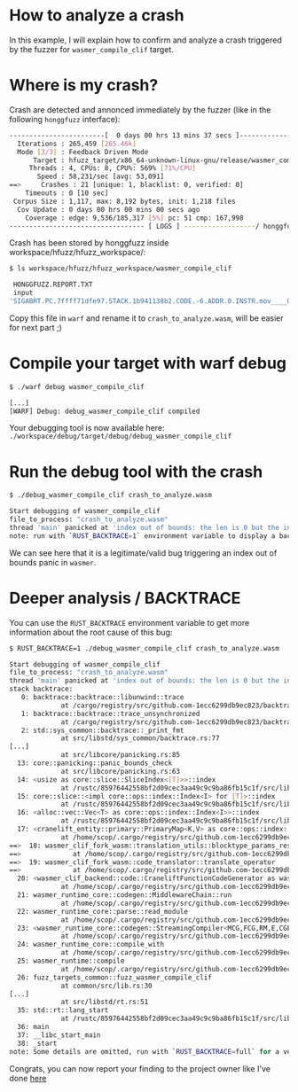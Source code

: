 # How to analyze a crash

In this example, I will explain how to confirm and analyze a crash triggered by the fuzzer for `wasmer_compile_clif` target. 

# Where is my crash?

Crash are detected and annonced immediately by the fuzzer (like in the following `honggfuzz` interface):
``` sh
------------------------[  0 days 00 hrs 13 mins 37 secs ]----------------------
  Iterations : 265,459 [265.46k]
  Mode [3/3] : Feedback Driven Mode
      Target : hfuzz_target/x86_64-unknown-linux-gnu/release/wasmer_compile_clif
     Threads : 4, CPUs: 8, CPU%: 569% [71%/CPU]
       Speed : 58,231/sec [avg: 53,091]
==>     Crashes : 21 [unique: 1, blacklist: 0, verified: 0]
    Timeouts : 0 [10 sec]
 Corpus Size : 1,117, max: 8,192 bytes, init: 1,218 files
  Cov Update : 0 days 00 hrs 00 mins 00 secs ago
    Coverage : edge: 9,536/185,317 [5%] pc: 51 cmp: 167,998
---------------------------------- [ LOGS ] ------------------/ honggfuzz 2.0 /-
```

Crash has been stored by honggfuzz inside workspace/hfuzz/hfuzz_workspace/:
``` sh
$ ls workspace/hfuzz/hfuzz_workspace/wasmer_compile_clif

 HONGGFUZZ.REPORT.TXT
 input
'SIGABRT.PC.7ffff71dfe97.STACK.1b941138b2.CODE.-6.ADDR.0.INSTR.mov____0x108(%rsp),%rcx.fuzz'
```
Copy this file in `warf` and rename it to `crash_to_analyze.wasm`, will be easier for next part ;)


# Compile your target with warf debug

``` sh
$ ./warf debug wasmer_compile_clif

[...]
[WARF] Debug: debug_wasmer_compile_clif compiled
```
Your debugging tool is now available here: `./workspace/debug/target/debug/debug_wasmer_compile_clif`

# Run the debug tool with the crash

``` sh
$ ./debug_wasmer_compile_clif crash_to_analyze.wasm

Start debugging of wasmer_compile_clif
file_to_process: "crash_to_analyze.wasm"
thread 'main' panicked at 'index out of bounds: the len is 0 but the index is 0', /rustc/85976442558bf2d09cec3aa49c9c9ba86fb15c1f/src/libcore/slice/mod.rs:2791:10
note: run with `RUST_BACKTRACE=1` environment variable to display a backtrace.
```
We can see here that it is a legitimate/valid bug triggering an index out of bounds panic in `wasmer`.

# Deeper analysis / BACKTRACE

You can use the `RUST_BACKTRACE` environment variable to get more information about the root cause of this bug:
``` sh
$ RUST_BACKTRACE=1 ./debug_wasmer_compile_clif crash_to_analyze.wasm

Start debugging of wasmer_compile_clif
file_to_process: "crash_to_analyze.wasm"
thread 'main' panicked at 'index out of bounds: the len is 0 but the index is 0', /rustc/85976442558bf2d09cec3aa49c9c9ba86fb15c1f/src/libcore/slice/mod.rs:2791:10
stack backtrace:
   0: backtrace::backtrace::libunwind::trace
             at /cargo/registry/src/github.com-1ecc6299db9ec823/backtrace-0.3.40/src/backtrace/libunwind.rs:88
   1: backtrace::backtrace::trace_unsynchronized
             at /cargo/registry/src/github.com-1ecc6299db9ec823/backtrace-0.3.40/src/backtrace/mod.rs:66
   2: std::sys_common::backtrace::_print_fmt
             at src/libstd/sys_common/backtrace.rs:77
[...]
             at src/libcore/panicking.rs:85
  13: core::panicking::panic_bounds_check
             at src/libcore/panicking.rs:63
  14: <usize as core::slice::SliceIndex<[T]>>::index
             at /rustc/85976442558bf2d09cec3aa49c9c9ba86fb15c1f/src/libcore/slice/mod.rs:2791
  15: core::slice::<impl core::ops::index::Index<I> for [T]>::index
             at /rustc/85976442558bf2d09cec3aa49c9c9ba86fb15c1f/src/libcore/slice/mod.rs:2656
  16: <alloc::vec::Vec<T> as core::ops::index::Index<I>>::index
             at /rustc/85976442558bf2d09cec3aa49c9c9ba86fb15c1f/src/liballoc/vec.rs:1882
  17: <cranelift_entity::primary::PrimaryMap<K,V> as core::ops::index::Index<K>>::index
             at /home/scop/.cargo/registry/src/github.com-1ecc6299db9ec823/cranelift-entity-0.59.0/src/primary.rs:162
==>  18: wasmer_clif_fork_wasm::translation_utils::blocktype_params_results
==>             at /home/scop/.cargo/registry/src/github.com-1ecc6299db9ec823/wasmer-clif-fork-wasm-0.59.0/src/translation_utils.rs:194
==>  19: wasmer_clif_fork_wasm::code_translator::translate_operator
==>             at /home/scop/.cargo/registry/src/github.com-1ecc6299db9ec823/wasmer-clif-fork-wasm-0.59.0/src/code_translator.rs:185
  20: <wasmer_clif_backend::code::CraneliftFunctionCodeGenerator as wasmer_runtime_core::codegen::FunctionCodeGenerator<wasmer_clif_backend::code::CodegenError>>::feed_event
             at /home/scop/.cargo/registry/src/github.com-1ecc6299db9ec823/wasmer-clif-backend-0.16.2/src/code.rs:1208
  21: wasmer_runtime_core::codegen::MiddlewareChain::run
             at /home/scop/.cargo/registry/src/github.com-1ecc6299db9ec823/wasmer-runtime-core-0.16.2/src/codegen.rs:420
  22: wasmer_runtime_core::parse::read_module
             at /home/scop/.cargo/registry/src/github.com-1ecc6299db9ec823/wasmer-runtime-core-0.16.2/src/parse.rs:309
  23: <wasmer_runtime_core::codegen::StreamingCompiler<MCG,FCG,RM,E,CGEN> as wasmer_runtime_core::backend::Compiler>::compile
             at /home/scop/.cargo/registry/src/github.com-1ecc6299db9ec823/wasmer-runtime-core-0.16.2/src/codegen.rs:314
  24: wasmer_runtime_core::compile_with
             at /home/scop/.cargo/registry/src/github.com-1ecc6299db9ec823/wasmer-runtime-core-0.16.2/src/lib.rs:115
  25: wasmer_runtime::compile
             at /home/scop/.cargo/registry/src/github.com-1ecc6299db9ec823/wasmer-runtime-0.16.2/src/lib.rs:244
  26: fuzz_targets_common::fuzz_wasmer_compile_clif
             at common/src/lib.rs:30
[...]
             at src/libstd/rt.rs:51
  35: std::rt::lang_start
             at /rustc/85976442558bf2d09cec3aa49c9c9ba86fb15c1f/src/libstd/rt.rs:67
  36: main
  37: __libc_start_main
  38: _start
note: Some details are omitted, run with `RUST_BACKTRACE=full` for a verbose backtrace.
```

Congrats, you can now report your finding to the project owner like I've done [here](https://github.com/wasmerio/wasmer/issues/1372)
